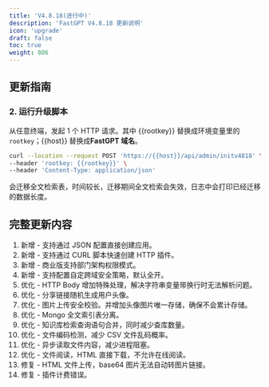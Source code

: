 ```yaml
---
title: 'V4.8.18(进行中)'
description: 'FastGPT V4.8.18 更新说明'
icon: 'upgrade'
draft: false
toc: true
weight: 806
---
```


## 更新指南

### 2. 运行升级脚本

从任意终端，发起 1 个 HTTP 请求。其中 {{rootkey}} 替换成环境变量里的 `rootkey`；{{host}} 替换成**FastGPT 域名**。

```bash
curl --location --request POST 'https://{{host}}/api/admin/initv4818' \
--header 'rootkey: {{rootkey}}' \
--header 'Content-Type: application/json'
```

会迁移全文检索表，时间较长，迁移期间全文检索会失效，日志中会打印已经迁移的数据长度。


## 完整更新内容

1. 新增 - 支持通过 JSON 配置直接创建应用。
2. 新增 - 支持通过 CURL 脚本快速创建 HTTP 插件。
3. 新增 - 商业版支持部门架构权限模式。
4. 新增 - 支持配置自定跨域安全策略，默认全开。
5. 优化 - HTTP Body 增加特殊处理，解决字符串变量带换行时无法解析问题。
6. 优化 - 分享链接随机生成用户头像。
7. 优化 - 图片上传安全校验。并增加头像图片唯一存储，确保不会累计存储。
8. 优化 - Mongo 全文索引表分离。
9. 优化 - 知识库检索查询语句合并，同时减少查库数量。
10. 优化 - 文件编码检测，减少 CSV 文件乱码概率。
11. 优化 - 异步读取文件内容，减少进程阻塞。
12. 优化 - 文件阅读，HTML 直接下载，不允许在线阅读。
13. 修复 - HTML 文件上传，base64 图片无法自动转图片链接。
14. 修复 - 插件计费错误。
